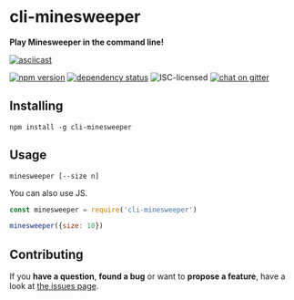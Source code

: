 # cli-minesweeper

**Play Minesweeper in the command line!**

[![asciicast](https://asciinema.org/a/93190.png)](https://asciinema.org/a/93190)

[![npm version](https://img.shields.io/npm/v/cli-minesweeper.svg)](https://www.npmjs.com/package/cli-minesweeper)
[![dependency status](https://img.shields.io/david/derhuerst/cli-minesweeper.svg)](https://david-dm.org/derhuerst/cli-minesweeper#info=dependencies)
![ISC-licensed](https://img.shields.io/github/license/derhuerst/cli-minesweeper.svg)
[![chat on gitter](https://badges.gitter.im/derhuerst.svg)](https://gitter.im/derhuerst)


## Installing

```
npm install -g cli-minesweeper
```


## Usage

```shell
minesweeper [--size n]
```

You can also use JS.

```js
const minesweeper = require('cli-minesweeper')

minesweeper({size: 10})
```


## Contributing

If you **have a question**, **found a bug** or want to **propose a feature**, have a look at [the issues page](https://github.com/derhuerst/cli-minesweeper/issues).
